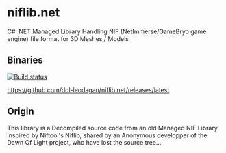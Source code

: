 # niflib.net
C# .NET Managed Library Handling NIF (NetImmerse/GameBryo game engine) file format for 3D Meshes / Models

## Binaries

[![Build status](https://ci.appveyor.com/api/projects/status/7jp9ct1w01ntaah8?svg=true)](https://ci.appveyor.com/project/dol-leodagan/niflib-net)

https://github.com/dol-leodagan/niflib.net/releases/latest

## Origin

This library is a Decompiled source code from an old Managed NIF Library, inspired by Niftool's Niflib, shared by an Anonymous developper of the Dawn Of Light project, who have lost the source tree...
